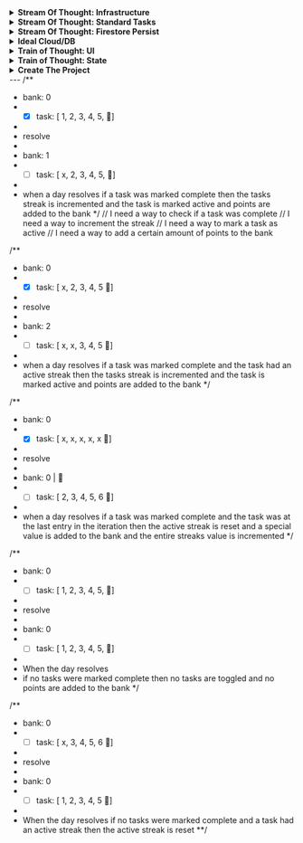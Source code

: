 <details>
	<summary>
		<strong>Stream Of Thought: Infrastructure</strong>
	</summary>

> The longer you wait to add infra like eslint, coverage, responsive, the harder it is to add
> So when coding features hits a lul I should take the opportunity to add cov

- [x] reduce [vite logging](https://vitejs.dev/config/)
- [x] **Could Not Complete:** update reporting to only show broken tests
- [x] get tests to pass
- [x] **Cypress Doesn't have an option:** how to have cy `watch` _and_ notify locally
- [x] [Cy GitHub Actions](https://docs.cypress.io/guides/continuous-integration/github-actions#Cypress-GitHub-Action)
- [ ] CICD
	- [ ] why is my [pipeline](https://github.com/easilyBaffled/points-streaks/runs/4680123332?check_suite_focus=true)
	  breaking
	- [ ] the pipeline should install and/or cache build
	- [ ] lint, test, and so on
	- [ ] if all things pass properly deploy anew
- [ ] [what are the results of WebPageTest](https://www.webpagetest.org/result/211230_AiDcPS_170f6a8d6557a088fb0c27b52631abec/)
- [ ] [Web app manifests](https://developer.mozilla.org/en-US/docs/Web/Manifest)
- [ ] [Manage Users in Firebase](https://firebase.google.com/docs/auth/web/manage-users)
- [ ] eslint
	- [x] add eslint
	- [ ] fix eslint issues
	- [ ] add eslint to pr req
	- [ ] add the `no-import` rule from bulletproof
- [ ] unit tests
	- [ ] add passing req to PRs
	- [x] add coverage
	- [ ] add cov limit to PRs
	- [ ] add deploy cov report to PRs
- [ ] [add `@` path alias](https://javascript.plainenglish.io/how-to-set-up-path-resolving-in-vite-ad284e0d9eae)
	- [x] add `jsconfig.json`
	- [x] update vite.config.js
	- [ ] run tests to make sure everything still works
- [ ] add [web-vitals](https://github.com/GoogleChrome/web-vitals)
	- [ ] https://create-react-app.dev/docs/measuring-performance/
	- [x] https://github.com/alan2207/bulletproof-react/blob/341919f8b03d1054202a049d24ec6f20271a7019/src/reportWebVitals.ts
	- [ ] what do these numbers mean?
- [ ] get push notifications from github if pipeline fails
- [ ] how to convert my CI/CD to apply for all branches

</details>
<details>
	<summary>
		<strong>Stream Of Thought: Standard Tasks</strong>
	</summary>

> So I have finally hit a major refactoring point. I want to add standard tasks, ones that I can create, complete, move to history, and move back if necessary.
> I am going to have to recover from shooting myself in the foot first, because I named all the streak stuff "task" so the first thing is to refactor that to be just streaks
> And in looking forward I am going to have to be a little careful because I am also going to want daily tasks, that are like teh standard task but it doesn't get moved to history.
> I can think about how that gets implemented later, but it's more that I need to keep things open, so I can easily adapt it later.

- [x] how can I read that I am in a test env to disable firebase?
- [x] create cypress watch so I can make my changes and get live updates
- [x] refactor `/task` to be `/streaks`
- [x] move `Task` component to a shared `/component` location
- [x] update `Task` component so that it can be composed with other type of tasks
- [x] create exports necessary for tests
- [x] create tests for task CRUD
- [x] create entities for "tasks" and "history",
- [x] add create task input
- [x] add task list to UI
- [x] add history list
- [x] add tabbed view for active/history
- [x] add restore task button
- [x] add handler to bank to move task's value
- [ ] fix eslint issues
- [ ] [can I set limits for firestore](https://firebase.google.com/docs/firestore/quotas)
- [ ] https://firebase.google.com/docs/auth/web/firebaseui
- [ ] https://rebassjs.org/ or Tailwind
- [ ] keep a history of actions on each task
- [ ] how can I compose specialized tasks like streaks using the baseTask reducer so that I'm not duplicating work like
  internal history?
- [ ] transfer streaks to app
- [ ] add tailwind + material
- [ ] make mobile friendly
- [ ] display bank
- [ ] does tailwind have vertical rhythm
- [ ] quick state editor https://www.npmjs.com/package/jsoneditor-react
- [ ] add daily tasks

</details>

<details>
	<summary>
		<strong>Stream Of Thought: Firestore Persist</strong>
	</summary>

> So I know that I am doing things very wrong writing everything to the Firestore everytime I make a change to state.
> And there are certainly a number of things I could do to improve the situation but honestly right now I just need this thing to move along.
> So all improvements I can think of will go to Ideal Cloud/DB, but for now the job is GET IT DONE.

- [x] FireStore Persist
	- [x] locate my persist code in the previous points
	- [x] port over persist
	- [x] read the new docs
		- [x] [collection](https://firebase.google.com/docs/reference/js/firestore_.md#collection)
		  > Gets a CollectionReference Not too much I can do with it, so I need to use getDoc(s)
		- [x] [getDoc](https://firebase.google.com/docs/reference/js/firestore_.md#getdoc)
		  > Reads the document referred to by this DocumentReference.
		  `getDocs` lets you specify a query and get an array, but if I'm only playing by myself then I don't need to query. But really I care about `DocumentReference`
		  > A DocumentSnapshot contains data read from a document in your Firestore database. The data can be extracted with .data() or .get(<field>) to get a specific field.
		- [x] [setDoc](https://firebase.google.com/docs/reference/js/firestore_.md#setdoc)
		  > Writes to the document referred to by this DocumentReference. If the document does not yet exist, it will be created.
		  > If you provide `merge` or `mergeFields`, the provided data can be merged into an existing document. Perhaps I can in the future send just the chunk of state that has been updated, rather than sending the whole thing
	- [x] set up persisting an object
	- [x] get object persist working

</details>

<details>
	<summary>
		<strong>Ideal Cloud/DB</strong>
	</summary>

> OK I have finally hit the wall that I feel I always run into and then drop
> Cloud Storage. At savepoint I need a database.
> I wish to high hell that I could just save my entire redux store on every change but that doesn't seem to be possible.
> My wish would be something like [immer-to-firestore](https://github.com/tdawes/immer-to-firestore)
> where I could perform JS actions on an object and that would be translated to firestore/supabase/what-ever.
> It's possible my answer still lies with GraphQL, but that's going to require a lot of reading and learning.
> I may end up splitting my time between learning that and forward progress on streaks. So I am going to need to do some thinking
> For the time being I think I need to do some quick and dirty work on streaks to keep it going,
> namely use my `redux-persist` hack where I write the whole string of my state to firebase through `redux-persist`.
> I presume it's "gross" but it also let's me maintian my forward progress on this app, while I figure out what I am looking for

> my number one concern is not having to work in two projects, so no client/server situation.
> Even if they both live in the same project, I really don't want to have to maintain a front and backend

- [ ] Firebase Security
	- [ ] auth based security
	- [ ] [javascript - Is it safe to expose Firebase apiKey to the public? - Stack Overflow](https://stackoverflow.com/questions/37482366/is-it-safe-to-expose-firebase-apikey-to-the-public)
		- [x] how do [Firebase](https://firebase.google.com/docs/projects/api-keys) say to secure my keys
		- [ ] [How to secure your Firebase project even when your API key is publicly available | by Devesu | Medium](https://medium.com/@devesu/how-to-secure-your-firebase-project-even-when-your-api-key-is-publicly-available-a462a2a58843)
		- [x] [How to keep your Firebase project safe and secure from everyone - DEV Community](https://dev.to/obnoxiousnerd/how-to-keep-your-firebase-project-safe-and-secure-from-everyone-1p2i)
		- [ ] [Hiding API Keys with Environment Variables](https://www.youtube.com/watch?v=17UVejOw3zA)
		- [ ] does [dotenv](https://github.com/motdotla/dotenv) secure anything or just make it easier
		- [ ] how does [GitHub - prescottprue/firething](https://github.com/prescottprue/firething) secure env
		- [ ] [Dotenv Action · Actions · GitHub Marketplace · GitHub](https://github.com/marketplace/actions/dotenv-action)
		- [ ] how does [bulletproof-react](https://github.com/alan2207/bulletproof-react/tree/master/src) secure it's
		  api
		- [ ] [environment variables - How do I use an env file with GitHub Actions? - Stack Overflow](https://stackoverflow.com/questions/60176044/how-do-i-use-an-env-file-with-github-actions)
	- [ ] [env based keys](https://firebase.google.com/docs/projects/api-keys#test-vs-prod-keys)
- [ ] Magic Wand DB
	- [ ] draft what the "magic wand" option would be
	- [ ] why don't I think Apollo is that option
	- [ ] draft what I think existing tools I could use for that would be
	- [ ] draft how I could abstract all of my work with RTK to that
	- [ ] could [redux-deep-diff](https://www.npmjs.com/package/redux-deep-diff) help?
	- [ ] could [redux-undo](https://github.com/omnidan/redux-undo) help
	- [ ] could [microdiff](https://github.com/AsyncBanana/microdiff?ck_subscriber_id=478727104) help
	- [ ] can I get the patch notes from immer to use
	  with [immer-to-firestore](https://github.com/tdawes/immer-to-firestore)
- [ ] Apollo Odyssey
	- [ ] [LIFT-OFF I: BASICS](https://odyssey.apollographql.com/lift-off-part1/feature-overview-and-setup)
	- [ ] [Lift-off II: Resolvers](https://odyssey.apollographql.com/lift-off-part2)
	- [ ] [LIFT-OFF III: ARGUMENTS](https://odyssey.apollographql.com/lift-off-part3)
	- [ ] [LIFT-OFF IV: MUTATIONS](https://odyssey.apollographql.com/lift-off-part4)

</details>

<details>
	<summary>
		<strong>Train of Thought: UI</strong>
	</summary>

> ok so that last "Train of Thought" probably went on for long enoug, so this is where the new one starts.
> Once again I am going to try and stay away from all of that good foundational scaffolding that I'm working on in bulletproof
> in exchange for speed of getting things done here
> I can feel my motivation waning a bit so I really need to be good about laying out small chunks and reminding myself
> how much faster this will make my mornings, and just think once streaks are done I can start with regular tasking and automating the backlog

- [x] create Task Feature
- [x] move task store to feature
- [x] create component for Task
- [x] port over component for streak [sandbox](https://codesandbox.io/s/epic-lalande-87qkj?file=/src/App.js)
- [x] set my defaults for layout
- [x] use [Custom CSS Reset](https://www.joshwcomeau.com/css/custom-css-reset/)
- [x] add the React Error Overlay
- [x] wire up toggle tasks
- [x] wire up resolve day
- [x] why does resolve day break? (I was doing `{ payload: { bank } }` destructuring on `{}`, and there's no good
  messaging for destructuring errors)
- [x] persist state
	- [x] localStorage
	- [x]
	  add [firebase connections](https://console.firebase.google.com/u/0/project/points-streaks/firestore/data/~2Fstate~2FmBCVz1POhx56wpHNrvjW)
		- [x] add emulation https://firebase.google.com/docs/emulator-suite
		  & https://firebase.google.com/docs/emulator-suite/connect_and_prototype?database=Firestore
		- [x] [Firestore QuickStart](https://firebase.google.com/docs/firestore/quickstart#web-version-9)
	- [x] [rect-redux-firebase + redux-persist](https://github.com/prescottprue/react-redux-firebase/blob/master/docs/integrations/redux-persist.md)
	- [x]
	  read [React and Firebase without Redux](https://prescottprue.medium.com/react-and-firebase-without-redux-5c1b2b6a6ba1)
	- [x] just add basic
	  read [Use with Redux-Persist](https://redux-toolkit.js.org/usage/usage-guide#use-with-react-redux-firebase)
	- [x] wire up firebase/supabase to
	  persistence [react-redux-firebase](https://redux-toolkit.js.org/usage/usage-guide#use-with-react-redux-firebase)
	- [x] RTK-Query?
- [ ] Deploy
	- [ ] convert all firebase config to env
	- [ ] use https://vercel.com/new/import?s=https%3A%2F%2Fgithub.com%2FeasilyBaffled%2Fpoints-streaks for first deploy
	- [ ] how to tie vercel's new with github actions
- [ ] Persist v2
	- [ ] how to do persistence with state
	  migration [?](https://www.freecodecamp.org/news/how-to-use-redux-persist-when-migrating-your-states-a5dee16b5ead/)
- [ ] Testing
	- [ ] [Testing React + Firebase Apps With Cypress](https://prescottprue.medium.com/testing-react-firebase-apps-with-cypress-7d7a64d155de)
	- [ ] [cypress-firebase](https://github.com/prescottprue/cypress-firebase)
	- [x] [Set up the Local Emulator Suite](https://firebase.google.com/docs/rules/emulator-setup)
	- [ ] [Unit Testing Firebase Testing Quickstarts](https://firebaseopensource.com/projects/firebase/quickstart-testing/)

- [ ] Styling
	- [ ] [try styling](https://tailwindcss.com/blog/tailwindcss-v3)

</details>


<details>
	<summary>
		<strong>Train of Thought: State</strong>
	</summary>

> I am trying to build to `resolveDay` and to that end the next piece that I think I need is `Bank`
> So I am working on that. **BUT** I still don't have a way to solve the global state issue, so I am not creating a `bankSlice`
> Rather I am defining the object that would be used in `createSlice` that way if I chose I can work it into a `globalSlice` with the other pieces.

- [x] how do i define selectors
- [x] define a selector that produces the point value of a pizza and amount of pizza
- [x] should I use selectors in my unit tests?
- [x] bank unit tests
- [x] create redux slice sandbox for
  experiments [redux/toolkit sandbox](https://codesandbox.io/s/beautiful-merkle-tw0lo?file=/src/store.js)
- [x] https://redux.js.org/understanding/history-and-design/middleware#the-final-approach
- [x] https://redux-toolkit.js.org/api/getDefaultMiddleware
- [x] can I tell when state has or will change in the middleware?
- [x] how does the default middleware work?
- [x] what if I only return the updated action
- [x] sketch out `resolveDay` as a middleware that will serve as the director reading state, and dictating to each
  reducer what it will need to do
- [x] create tests based on the scenarios assuming a full redux store
- [x] create store based on the `sandbox`
- [x] create selectors for resolve day
- [x] # resolveDaySelectors get value of completed tasks for the bank
- [x] # resolveDaySelectors create action detailer
- [x] test `resolveDay` with the bank and `getDaysPoints`
- [x] load `initialState` for tests
- [x] create _actual_ initialState

</details>

<details>
	<summary>
		<strong>Create The Project</strong>
	</summary>

> I don't really want to get too bogged down in the infrastructure, like I would with Bulletproof, this is really to get the thing off the ground. because nothing is more valuable than just using the damn thing. So this is, "just enough to use it" which includes:

- [x] create repo
- [x] pick cloud place to work for now
- [x] use `vite` to create a project
- [x] add `readme.md`
- [ ] add `.gitignore`
- [x] add redux toolkit requirements
- [x] add Cypress for unit testing
- [x] add the fun script to update deps if PRs Pass
- [ ] https://docs.cypress.io/guides/continuous-integration/github-actions?utm_source=Test+Runner&utm_medium=CI+Prompt+1&utm_campaign=GitHub&utm_content=Automatic
- [x] add .eslint
- [x] configure prettier-eslint
- [ ] try https://github.com/github/copilot-docs/blob/main/docs/jetbrains/gettingstarted.md

</details>
---
/**

* bank: 0
*
	- [x] task: [ 1, 2, 3, 4, 5, 🍕]
*
* resolve
*
* bank: 1
*
	- [ ] task: [ x, 2, 3, 4, 5, 🍕]
*
* when a day resolves if a task was marked complete then the tasks streak is incremented and the task is marked active
  and points are added to the bank
  */ // I need a way to check if a task was complete // I need a way to increment the streak // I need a way to mark a
  task as active // I need a way to add a certain amount of points to the bank

/**

* bank: 0
*
	- [x] task: [ x, 2, 3, 4, 5 🍕]
*
* resolve
*
* bank: 2
*
	- [ ] task: [ x, x, 3, 4, 5 🍕]
*
* when a day resolves if a task was marked complete and the task had an active streak then the tasks streak is
  incremented and the task is marked active and points are added to the bank
  */

/**

* bank: 0
*
	- [x] task: [ x, x, x, x, x 🍕]
*
* resolve
*
* bank: 0 | 🍕
*
	- [ ] task: [ 2, 3, 4, 5, 6 🍕]
*
* when a day resolves if a task was marked complete and the task was at the last entry in the iteration then the active
  streak is reset and a special value is added to the bank and the entire streaks value is incremented
  */

/**

* bank: 0
*
	- [ ] task: [ 1, 2, 3, 4, 5, 🍕]
*
* resolve
*
* bank: 0
*
	- [ ] task: [ 1, 2, 3, 4, 5, 🍕]
*
* When the day resolves
* if no tasks were marked complete then no tasks are toggled and no points are added to the bank
  */

/**

* bank: 0
*
	- [ ] task: [ x, 3, 4, 5, 6 🍕]
*
* resolve
*
* bank: 0
*
	- [ ] task: [ 1, 2, 3, 4, 5 🍕]
*
* When the day resolves if no tasks were marked complete and a task had an active streak then the active streak is reset
  **/
